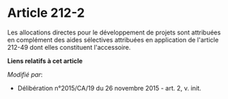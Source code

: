 # Article 212-2

Les allocations directes pour le développement de projets sont attribuées en complément des aides sélectives attribuées en
application de l'article 212-49 dont elles constituent l'accessoire.

**Liens relatifs à cet article**

_Modifié par_:

  - Délibération n°2015/CA/19 du 26 novembre 2015 - art. 2, v. init.
